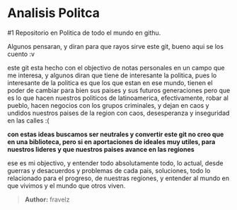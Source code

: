 # Analisis Politca
#1 Repositorio en Politica de todo el mundo en githu.

Algunos pensaran, y diran para que rayos sirve este git, bueno aqui se los cuento :v

este git esta hecho con el objectivo de notas personales en un campo que me interesa, y algunos diran que tiene de interesante la politica, pues lo interesante de la politica es que los que estan en ese mundo, tienen el poder de cambiar para bien sus paises y sus futuros generaciones pero que es lo que hacen nuestros politicos de latinoamerica, efectivamente, robar al pueblo, hacen negocios con los grupos criminales, y dejan en caos y undidos nuestros paises de la region con caos, desesperanza y inseguridad en las calles :(

**con estas ideas buscamos ser neutrales y convertir este git no creo que en una biblioteca, pero si en aportaciones de ideales muy utiles, para nuestros lideres y que nuestros paises avance en las regiones**

ese es mi objectivo, y entender todo absolutamente todo, lo actual, desde guerras y desacuerdos y problemas de cada pais, soluciones, todo lo relacionado para el progreso, de nuestras regiones, y entender al mundo en que vivimos y el mundo que otros viven.

> **Author:** fravelz

